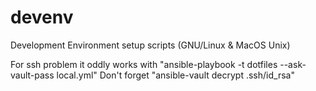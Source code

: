 # devenv
Development Environment setup scripts (GNU/Linux &amp; MacOS Unix) 

For ssh problem it oddly works with "ansible-playbook -t dotfiles --ask-vault-pass local.yml"
Don't forget "ansible-vault decrypt .ssh/id_rsa"
